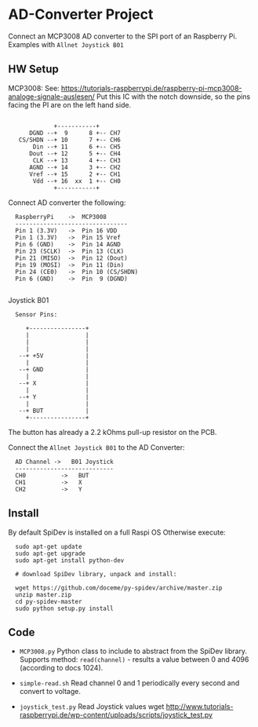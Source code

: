 # AD-Converter Project
  Connect an MCP3008 AD converter to the SPI port of an Raspberry Pi.
  Examples with `Allnet Joystick B01`

## HW Setup
  MCP3008:
  See: https://tutorials-raspberrypi.de/raspberry-pi-mcp3008-analoge-signale-auslesen/
  Put this IC with the notch downside, so the pins facing the PI are on the
  left hand side.

  ```

               +-----------+
        DGND --+  9      8 +-- CH7
     CS/SHDN --+ 10      7 +-- CH6
         Din --+ 11      6 +-- CH5
        Dout --+ 12      5 +-- CH4
         CLK --+ 13      4 +-- CH3
        AGND --+ 14      3 +-- CH2
        Vref --+ 15      2 +-- CH1
         Vdd --+ 16  xx  1 +-- CH0
               +-----------+
  ```

  Connect AD converter the following:

  ```
    RaspberryPi    ->  MCP3008
    --------------------------------
    Pin 1 (3.3V)   ->  Pin 16 VDD
    Pin 1 (3.3V)   ->  Pin 15 Vref
    Pin 6 (GND)    ->  Pin 14 AGND
    Pin 23 (SCLK)  ->  Pin 13 (CLK)
    Pin 21 (MISO)  ->  Pin 12 (Dout)
    Pin 19 (MOSI)  ->  Pin 11 (Din)
    Pin 24 (CE0)   ->  Pin 10 (CS/SHDN)
    Pin 6 (GND)    ->  Pin  9 (DGND)


  ```
  Joystick B01
  ```
    Sensor Pins:

       +----------------+
       |                |
       |                |
       |                |
     --+ +5V            |
       |                |
     --+ GND            |
       |                |
     --+ X              |
       |                |
     --+ Y              |
       |                |
     --+ BUT            |
       +----------------+
  ```

  The button has already a 2.2 kOhms pull-up resistor on the PCB.

  Connect the `Allnet Joystick B01` to the AD Converter:
  ```
    AD Channel ->   B01 Joystick
    ----------------------------
    CH0          ->   BUT
    CH1          ->   X
    CH2          ->   Y
  ```

## Install

  By default SpiDev is installed on a full Raspi OS
  Otherwise execute:
  ```
    sudo apt-get update
    sudo apt-get upgrade
    sudo apt-get install python-dev

    # download SpiDev library, unpack and install:

    wget https://github.com/doceme/py-spidev/archive/master.zip
    unzip master.zip
    cd py-spidev-master
    sudo python setup.py install
  ```


## Code

  - `MCP3008.py`
    Python class to include to abstract from the SpiDev library.
    Supports method: `read(channel)` - results a value between 0 and 4096
    (according to docs 1024).

  - `simple-read.sh`
    Read channel 0 and 1 periodically every second and convert to voltage.

  - `joystick_test.py`
    Read Joystick values
    wget http://www.tutorials-raspberrypi.de/wp-content/uploads/scripts/joystick_test.py
